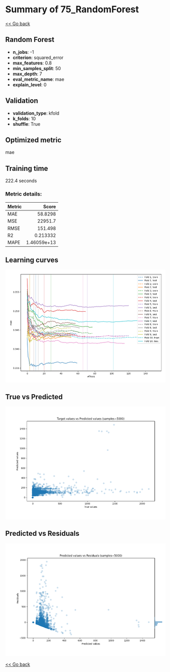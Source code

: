 # Summary of 75_RandomForest

[<< Go back](../README.md)


## Random Forest
- **n_jobs**: -1
- **criterion**: squared_error
- **max_features**: 0.8
- **min_samples_split**: 50
- **max_depth**: 7
- **eval_metric_name**: mae
- **explain_level**: 0

## Validation
 - **validation_type**: kfold
 - **k_folds**: 10
 - **shuffle**: True

## Optimized metric
mae

## Training time

222.4 seconds

### Metric details:
| Metric   |           Score |
|:---------|----------------:|
| MAE      |    58.8298      |
| MSE      | 22951.7         |
| RMSE     |   151.498       |
| R2       |     0.213332    |
| MAPE     |     1.46059e+13 |



## Learning curves
![Learning curves](learning_curves.png)
## True vs Predicted

![True vs Predicted](true_vs_predicted.png)


## Predicted vs Residuals

![Predicted vs Residuals](predicted_vs_residuals.png)



[<< Go back](../README.md)
